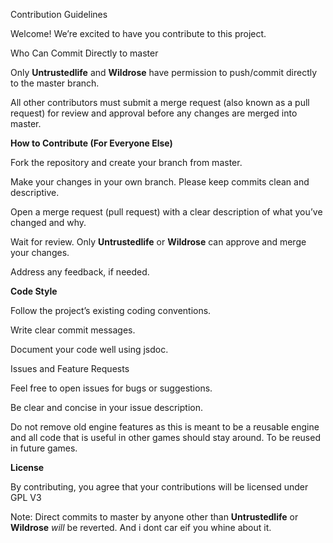 Contribution Guidelines

Welcome! We’re excited to have you contribute to this project.

Who Can Commit Directly to master

Only **Untrustedlife** and **Wildrose** have permission to push/commit directly to the master branch.

All other contributors must submit a merge request (also known as a pull request) for review and approval before any changes are merged into master.

**How to Contribute (For Everyone Else)**

Fork the repository and create your branch from master.

Make your changes in your own branch. Please keep commits clean and descriptive.

Open a merge request (pull request) with a clear description of what you’ve changed and why.

Wait for review. Only **Untrustedlife** or **Wildrose** can approve and merge your changes.

Address any feedback, if needed.

**Code Style**

Follow the project’s existing coding conventions.

Write clear commit messages.

Document your code well using jsdoc.

Issues and Feature Requests

Feel free to open issues for bugs or suggestions.

Be clear and concise in your issue description.

Do not remove old engine features as this is meant to be a reusable engine
and all code that is useful in other games should stay around. To be reused in future games.

**License**

By contributing, you agree that your contributions will be licensed under GPL V3

Note:
Direct commits to master by anyone other than **Untrustedlife** or **Wildrose** _will_ be reverted. And i dont car eif you whine about it.
